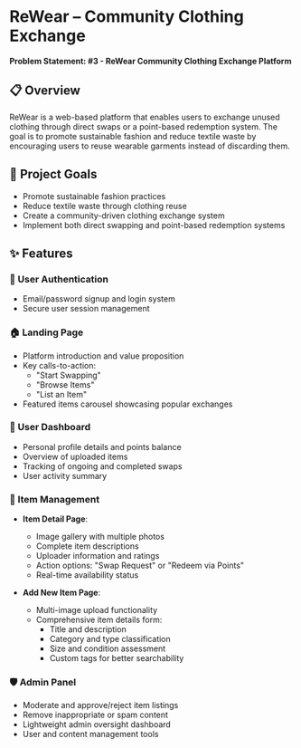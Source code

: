 # ReWear – Community Clothing Exchange

**Problem Statement: #3 - ReWear Community Clothing Exchange Platform**

## 📋 Overview

ReWear is a web-based platform that enables users to exchange unused clothing through direct swaps or a point-based redemption system. The goal is to promote sustainable fashion and reduce textile waste by encouraging users to reuse wearable garments instead of discarding them.

## 🎯 Project Goals

- Promote sustainable fashion practices
- Reduce textile waste through clothing reuse
- Create a community-driven clothing exchange system
- Implement both direct swapping and point-based redemption systems

## ✨ Features

### 🔐 User Authentication
- Email/password signup and login system
- Secure user session management

### 🏠 Landing Page
- Platform introduction and value proposition
- Key calls-to-action:
  - "Start Swapping"
  - "Browse Items"
  - "List an Item"
- Featured items carousel showcasing popular exchanges

### 👤 User Dashboard
- Personal profile details and points balance
- Overview of uploaded items
- Tracking of ongoing and completed swaps
- User activity summary

### 📱 Item Management
- **Item Detail Page**: 
  - Image gallery with multiple photos
  - Complete item descriptions
  - Uploader information and ratings
  - Action options: "Swap Request" or "Redeem via Points"
  - Real-time availability status

- **Add New Item Page**:
  - Multi-image upload functionality
  - Comprehensive item details form:
    - Title and description
    - Category and type classification
    - Size and condition assessment
    - Custom tags for better searchability

### 🛡️ Admin Panel
- Moderate and approve/reject item listings
- Remove inappropriate or spam content
- Lightweight admin oversight dashboard
- User and content management tools
